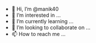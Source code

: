 - 👋 Hi, I’m @manik40
- 👀 I’m interested in ...
- 🌱 I’m currently learning ...
- 💞️ I’m looking to collaborate on ...
- 📫 How to reach me ...

<!---
manik40/manik40 is a ✨ special ✨ repository because its `README.md` (this file) appears on your GitHub profile.
You can click the Preview link to take a look at your changes.
--->
